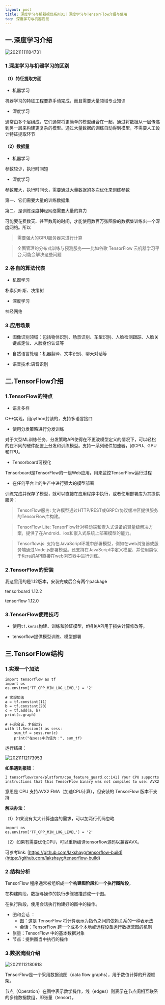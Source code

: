 ```yaml
---
layout: post
title: 深度学习与机器视觉系列01丨深度学习与TensorFlow介绍与使用
tag: 深度学习与机器视觉
---
```


## 一.深度学习介绍

![20211111104731](https://cdn.jsdelivr.net/gh/luckykang/picture_bed/blogs_images/20211111104731.png)


### 1.深度学习与机器学习的区别

#### （1）特征提取方面

- 机器学习

机器学习的特征工程要靠手动完成，而且需要大量领域专业知识

- 深度学习

通常由多个层组成，它们通常将更简单的模型组合在一起，通过将数据从一层传递到另一层来构建更复杂的模型。通过大量数据的训练自动得到模型，不需要人工设计特征提取环节

#### （2）数据量

- 机器学习

参数较少，执行时间短

- 深度学习

参数庞大，执行时间长，需要通过大量数据的多次优化来训练参数

第一、它们需要大量的训练数据集

第二、是训练深度神经网络需要大量的算力

可能要花费数天、甚至数周的时间，才能使用数百万张图像的数据集训练出一个深度网络。所以

> 需要强大的GPU服务器来进行计算

> 全面管理的分布式训练与预测服务——比如谷歌 TensorFlow 云机器学习平台,可能会解决这些问题

### 2.各自的算法代表

- 机器学习

朴素贝叶斯、决策树

- 深度学习

神经网络

### 3.应用场景

- 图像识别领域：包括物体识别、场景识别、车型识别、人脸检测跟踪、人脸关键点定位、人脸身份认证等

- 自然语言处理：机器翻译、文本识别、聊天对话等

- 语音技术:语音识别

## 二.TensorFlow介绍

### 1.TensorFlow的特点

- 语言多样

C++实现，用python封装的，支持多语言接口

- 使用分发策略进行分发训练
  
对于大型ML训练任务，分发策略API使得在不更改模型定义的情况下，可以轻松的在不同的硬件配置上分发和训练模型。支持一系列硬件加速器，如CPU、GPU和TPU。

- Tensorboard可视化

Tensorboard是TensorFlow的一组Web应用，用来监控TensorFlow运行过程

- 在任何平台上的生产中进行强大的模型部署

训练完成并保存了模型，就可以直接在应用程序中执行，或者使用部署库为其提供服务：

> TensorFlow服务: 允许模型通过HTTP/REST或GRPC/协议缓冲区提供服务的TensorFlow库构建。

> TensorFlow Lite: TensorFlow针对移动端和嵌入式设备的轻量级解决方案，提供了在Android、ios和嵌入式系统上部署模型的能力。

> Tensorflow.js: 支持在JavaScript环境中部署模型，例如在web浏览器或服务端通过Node.js部署模型。还支持在JavaScript中定义模型，并使用类似于Kera的API直接在web浏览器中进行训练。

### 2.TensorFlow的安装

我这里用的是1.12版本，安装完成后会有两个package

tensorboard           1.12.2

tensorflow            1.12.0

### 3.TensorFlow使用技巧

- 使用`tf.keras`构建、训练和验证模型，tf相关API用于损失计算修改等。

- tensorflow提供模型训练、模型部署

## 三.TensorFlow结构

### 1.实现一个加法

    import tensorflow as tf
    import os
    os.environ['TF_CPP_MIN_LOG_LEVEL'] = '2'

    # 实现加法
    a = tf.constant(11)
    b = tf.constant(20)
    c = tf.add(a, b)
    print(c.graph)

    # 开启会话，才会运行
    with tf.Session() as sess:
        sum_tf = sess.run(c)
        print("在sess中的值为：", sum_tf)

运行结果：

![20211112173953](https://cdn.jsdelivr.net/gh/luckykang/picture_bed/blogs_images/20211112173953.png)

**如果遇到报错：**

`I tensorflow/core/platform/cpu_feature_guard.cc:141] Your CPU supports instructions that this TensorFlow binary was not compiled to use: AVX2`

意思是 CPU 支持AVX2 FMA（加速CPU计算），但安装的 TensorFlow 版本不支持

**解决办法：**

（1）如果没有太大计算速度的需求，可以加两行代码忽略

    import os
    os.environ['TF_CPP_MIN_LOG_LEVEL'] = '2'

（2）如果有需要优化CPU，可以重新编译tensorflow源码以兼容AVX。

可参考link: [https://github.com/lakshayg/tensorflow-build](https://github.com/lakshayg/tensorflow-build)

### 2.结构分析

TensorFlow 程序通常被组织成**一个构建图阶段**和**一个执行图阶段**。

在构建阶段，数据与操作的执行步骤被描述成一个图。

在执行阶段，使用会话执行构建好的图中的操作。

- 图和会话 ：
    - 图：这是 TensorFlow 将计算表示为指令之间的依赖关系的一种表示法
    - 会话：TensorFlow 跨一个或多个本地或远程设备运行数据流图的机制
- 张量：TensorFlow 中的基本数据对象
- 节点：提供图当中执行的操作

### 3.数据流图介绍

![20211112180618](https://cdn.jsdelivr.net/gh/luckykang/picture_bed/blogs_images/20211112180618.png)

TensorFlow是一个采用数据流图（data flow graphs），用于数值计算的开源框架。

节点（Operation）在图中表示数学操作，线（edges）则表示在节点间相互联系的多维数据数组，即张量（tensor）。

